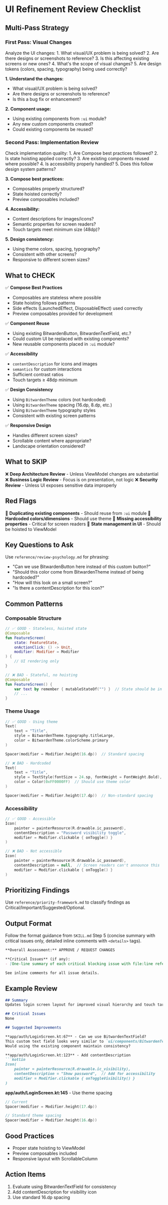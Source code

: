 # UI Refinement Review Checklist

## Multi-Pass Strategy

### First Pass: Visual Changes

<thinking>
Analyze the UI changes:
1. What visual/UX problem is being solved?
2. Are there designs or screenshots to reference?
3. Is this affecting existing screens or new ones?
4. What's the scope of visual changes?
5. Are design tokens (colors, spacing, typography) being used correctly?
</thinking>

**1. Understand the changes:**
- What visual/UX problem is being solved?
- Are there designs or screenshots to reference?
- Is this a bug fix or enhancement?

**2. Component usage:**
- Using existing components from `:ui` module?
- Any new custom components created?
- Could existing components be reused?

### Second Pass: Implementation Review

<thinking>
Check implementation quality:
1. Are Compose best practices followed?
2. Is state hoisting applied correctly?
3. Are existing components reused where possible?
4. Is accessibility properly handled?
5. Does this follow design system patterns?
</thinking>

**3. Compose best practices:**
- Composables properly structured?
- State hoisted correctly?
- Preview composables included?

**4. Accessibility:**
- Content descriptions for images/icons?
- Semantic properties for screen readers?
- Touch targets meet minimum size (48dp)?

**5. Design consistency:**
- Using theme colors, spacing, typography?
- Consistent with other screens?
- Responsive to different screen sizes?

## What to CHECK

✅ **Compose Best Practices**
- Composables are stateless where possible
- State hoisting follows patterns
- Side effects (LaunchedEffect, DisposableEffect) used correctly
- Preview composables provided for development

✅ **Component Reuse**
- Using existing BitwardenButton, BitwardenTextField, etc.?
- Could custom UI be replaced with existing components?
- New reusable components placed in `:ui` module?

✅ **Accessibility**
- `contentDescription` for icons and images
- `semantics` for custom interactions
- Sufficient contrast ratios
- Touch targets ≥ 48dp minimum

✅ **Design Consistency**
- Using `BitwardenTheme` colors (not hardcoded)
- Using `BitwardenTheme` spacing (16.dp, 8.dp, etc.)
- Using `BitwardenTheme` typography styles
- Consistent with existing screen patterns

✅ **Responsive Design**
- Handles different screen sizes?
- Scrollable content where appropriate?
- Landscape orientation considered?

## What to SKIP

❌ **Deep Architecture Review** - Unless ViewModel changes are substantial
❌ **Business Logic Review** - Focus is on presentation, not logic
❌ **Security Review** - Unless UI exposes sensitive data improperly

## Red Flags

🚩 **Duplicating existing components** - Should reuse from `:ui` module
🚩 **Hardcoded colors/dimensions** - Should use theme
🚩 **Missing accessibility properties** - Critical for screen readers
🚩 **State management in UI** - Should be hoisted to ViewModel

## Key Questions to Ask

Use `reference/review-psychology.md` for phrasing:

- "Can we use BitwardenButton here instead of this custom button?"
- "Should this color come from BitwardenTheme instead of being hardcoded?"
- "How will this look on a small screen?"
- "Is there a contentDescription for this icon?"

## Common Patterns

### Composable Structure

```kotlin
// ✅ GOOD - Stateless, hoisted state
@Composable
fun FeatureScreen(
    state: FeatureState,
    onActionClick: () -> Unit,
    modifier: Modifier = Modifier
) {
    // UI rendering only
}

// ❌ BAD - Stateful, no hoisting
@Composable
fun FeatureScreen() {
    var text by remember { mutableStateOf("") }  // State should be in ViewModel
    // ...
}
```

### Theme Usage

```kotlin
// ✅ GOOD - Using theme
Text(
    text = "Title",
    style = BitwardenTheme.typography.titleLarge,
    color = BitwardenTheme.colorScheme.primary
)

Spacer(modifier = Modifier.height(16.dp))  // Standard spacing

// ❌ BAD - Hardcoded
Text(
    text = "Title",
    style = TextStyle(fontSize = 24.sp, fontWeight = FontWeight.Bold),  // Should use theme
    color = Color(0xFF0000FF)  // Should use theme color
)

Spacer(modifier = Modifier.height(17.dp))  // Non-standard spacing
```

### Accessibility

```kotlin
// ✅ GOOD - Accessible
Icon(
    painter = painterResource(R.drawable.ic_password),
    contentDescription = "Password visibility toggle",
    modifier = Modifier.clickable { onToggle() }
)

// ❌ BAD - Not accessible
Icon(
    painter = painterResource(R.drawable.ic_password),
    contentDescription = null,  // Screen readers can't announce this
    modifier = Modifier.clickable { onToggle() }
)
```

## Prioritizing Findings

Use `reference/priority-framework.md` to classify findings as Critical/Important/Suggested/Optional.

## Output Format

Follow the format guidance from `SKILL.md` Step 5 (concise summary with critical issues only, detailed inline comments with `<details>` tags).

```markdown
**Overall Assessment:** APPROVE / REQUEST CHANGES

**Critical Issues** (if any):
- [One-line summary of each critical blocking issue with file:line reference]

See inline comments for all issue details.
```

## Example Review

```markdown
## Summary
Updates login screen layout for improved visual hierarchy and touch targets

## Critical Issues
None

## Suggested Improvements

**app/auth/LoginScreen.kt:67** - Can we use BitwardenTextField?
This custom text field looks very similar to `ui/components/BitwardenTextField.kt:89`.
Would using the existing component maintain consistency?

**app/auth/LoginScreen.kt:123** - Add contentDescription
```kotlin
Icon(
    painter = painterResource(R.drawable.ic_visibility),
    contentDescription = "Show password",  // Add for accessibility
    modifier = Modifier.clickable { onToggleVisibility() }
)
```

**app/auth/LoginScreen.kt:145** - Use theme spacing
```kotlin
// Current
Spacer(modifier = Modifier.height(17.dp))

// Standard theme spacing
Spacer(modifier = Modifier.height(16.dp))
```

## Good Practices
- Proper state hoisting to ViewModel
- Preview composables included
- Responsive layout with ScrollableColumn

## Action Items
1. Evaluate using BitwardenTextField for consistency
2. Add contentDescription for visibility icon
3. Use standard 16.dp spacing
```
